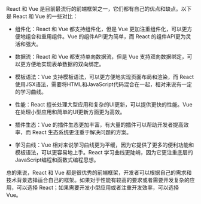 React 和 Vue 是目前最流行的前端框架之一，它们都有自己的优点和缺点。以下是 React 和 Vue 的一些对比：

- 组件化：React 和 Vue 都支持组件化，但是 Vue 更加注重组件化，可以更方便地组合和重用组件。Vue 的组件API更为简单，而 React 的组件API更为灵活和强大。

- 数据流：React 和 Vue 都支持单向数据流，但是 Vue 支持双向数据绑定，可以更方便地实现表单数据的双向绑定。

- 模板语法：Vue 支持模板语法，可以更方便地实现页面布局和渲染，而 React 使用JSX语法，需要将HTML和JavaScript代码混合在一起，相对来说有一定的学习曲线。

- 性能：React 擅长处理大型应用和复杂的UI更新，可以提供更快的性能。Vue 在处理小型应用和简单的UI更新方面更为高效。

- 插件生态：Vue 的插件生态更加丰富，有大量的插件可以帮助开发者提高效率，而 React 生态系统更注重于解决问题的方案。

- 学习曲线：Vue 相对来说学习曲线更为平缓，因为它提供了更多的便利功能和模板语法，可以更容易地上手。React 学习曲线更陡峭，因为它更注重底层的JavaScript编程和函数式编程思想。

总的来说，React 和 Vue 都是很优秀的前端框架，开发者可以根据自己的需求和技术背景选择适合自己的框架。如果对于性能有较高的要求或者需要开发复杂的应用，可以选择 React；如果需要开发小型应用或者注重开发效率，可以选择 Vue。